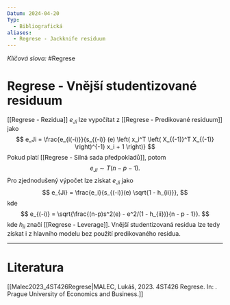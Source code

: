 ```yaml
---
Datum: 2024-04-20
Typ:
  - Bibliografická
aliases:
  - Regrese - Jackknife residuum
---
```

*Klíčová slova:* #Regrese 
# Regrese - Vnější studentizované residuum
[[Regrese - Rezidua]] $e_{Ji}$ lze vypočítat z [[Regrese - Predikované residuum]] jako
$$
e_Ji = \frac{e_{i(-i)}}{s_{(-i)} (e) \left( x_i^T \left( X_{(-1)}^T X_{(-1)} \right)^{-1} x_i + 1 \right)}
$$
Pokud platí [[Regrese - Silná sada předpokladů]], potom
$$
e_{Ji} \sim T(n - p - 1).
$$
Pro zjednodušený výpočet lze získat $e_{Ji}$ jako
$$
e_{Ji} = \frac{e_i}{s_{(-i)}(e) \sqrt{1 - h_{ii}}},
$$
kde
$$
e_{(-i)} = \sqrt{\frac{(n-p)s^2(e) - e^2/(1 - h_{ii})}{n - p - 1}}.
$$
kde $h_{ii}$ značí [[Regrese - Leverage]]. Vnější studentizovaná residua lze tedy získat i z hlavního modelu bez použití predikovaného residua.
- - -
# Literatura
[[Malec2023_4ST426Regrese|MALEC, Lukáš, 2023. 4ST426 Regrese. In: . Prague University of Economics and Business.]]